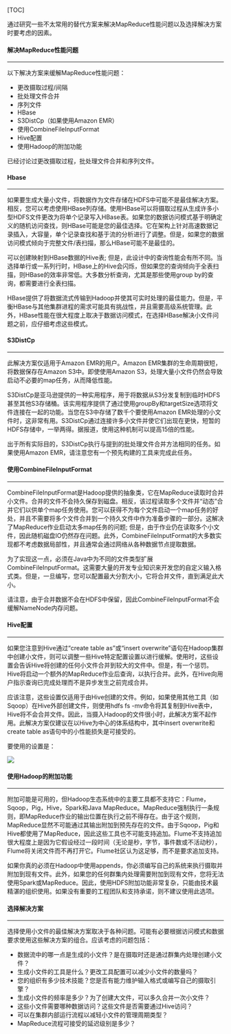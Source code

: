 [TOC]

通过研究一些不太常用的替代方案来解决MapReduce性能问题以及选择解决方案时要考虑的因素。

#### 解决MapReduce性能问题

---

以下解决方案来缓解MapReduce性能问题：

- 更改摄取过程/间隔
- 批处理文件合并
- 序列文件
- HBase
- S3DistCp（如果使用Amazon EMR）
- 使用CombineFileInputFormat
- Hive配置
- 使用Hadoop的附加功能

已经讨论过更改摄取过程，批处理文件合并和序列文件。

#### Hbase

---

如果要生成大量小文件，将数据作为文件存储在HDFS中可能不是最佳解决方案。相反，您可以考虑使用HBase列存储。使用HBase可以将摄取过程从生成许多小型HDFS文件更改为将单个记录写入HBase表。如果您的数据访问模式基于明确定义的随机访问查找，则HBase可能是您的最佳选择。它在架构上针对高速数据记录插入，大容量，单个记录查找和基于流的分析进行了调整。但是，如果您的数据访问模式倾向于完整文件/表扫描，那么HBase可能不是最佳的。

可以创建映射到HBase数据的Hive表; 但是，此设计中的查询性能会有所不同。当选择单行或一系列行时，HBase上的Hive会闪烁，但如果您的查询倾向于全表扫描，则HBase的效率非常低。大多数分析查询，尤其是那些使用group by的查询，都需要进行全表扫描。

HBase提供了将数据流式传输到Hadoop并使其可实时处理的最佳能力。但是，平衡HBase与其他集群进程的需求可能具有挑战性，并且需要高级系统管理。此外，HBase性能在很大程度上取决于数据访问模式，在选择HBase解决小文件问题之前，应仔细考虑这些模式。

#### S3DistCp

---

此解决方案仅适用于Amazon EMR的用户。Amazon EMR集群的生命周期很短，将数据保存在Amazon S3中。即使使用Amazon S3，处理大量小文件仍然会导致启动不必要的map任务，从而降低性能。

S3DistCp是亚马逊提供的一种实用程序，用于将数据从S3分发复制到临时HDFS甚至其他S3存储桶。该实用程序提供了通过使用groupBy和targetSize选项将文件连接在一起的功能。当您在S3中存储了数千个要使用Amazon EMR处理的小文件时，这非常有用。S3DistCp通过连接许多小文件并使它们出现在更快，短暂的HDFS存储中，一举两得。据报道，使用这种机制可以提高15倍的性能。

出于所有实际目的，S3DistCp执行与提到的批处理文件合并方法相同的任务。如果使用Amazon EMR，请注意您有一个预先构建的工具来完成此任务。

#### 使用CombineFileInputFormat

---

CombineFileInputFormat是Hadoop提供的抽象类，它在MapReduce读取时合并小文件。合并的文件不会持久保存到磁盘。相反，该过程读取多个文件并“动态”合并它们以供单个map任务使用。您可以获得不为每个文件启动一个map任务的好处，并且不需要将多个文件合并到一个持久文件中作为准备步骤的一部分。这解决了MapReduce作业启动太多map任务的问题; 但是，由于作业仍在读取多个小文件，因此随机磁盘IO仍然存在问题。此外，CombineFileInputFormat的大多数实现都不考虑数据局部性，并且通常会通过网络从各种数据节点提取数据。

为了实现这一点，必须在Java中为不同的文件类型扩展CombineFileInputFormat。这需要大量的开发专业知识来开发您的自定义输入格式类。但是，一旦编写，您可以配置最大分割大小，它将合并文件，直到满足此大小。

请注意，由于合并数据不会在HDFS中保留，因此CombineFileInputFormat不会缓解NameNode内存问题。

#### Hive配置

---

如果您注意到Hive通过“create table as”或“insert overwrite”语句在Hadoop集群中创建小文件，则可以调整一些Hive特定配置设置以进行缓解。使用时，这些设置会告诉Hive将创建的任何小文件合并到较大的文件中。但是，有一个惩罚。Hive将启动一个额外的MapReduce作业后查询，以执行合并。此外，在Hive向用户指示查询已完成处理而不是异步发生之前完成合并。

应该注意，这些设置仅适用于由Hive创建的文件。例如，如果使用其他工具（如Sqoop）在Hive外部创建文件，则使用hdfs fs -mv命令将其复制到Hive表中，Hive将不会合并文件。因此，当摄入Hadoop的文件很小时，此解决方案不起作用。此解决方案仅建议在以Hive为中心的体系结构中，其中insert overwrite和create table as语句中的小性能损失是可接受的。

要使用的设置是：

![](http://qingbooks.oss-cn-beijing.aliyuncs.com/projects/hadoop_small_files/157c5b6f7b5e00c4.png)

#### 使用Hadoop的附加功能

---

附加可能是可用的，但Hadoop生态系统中的主要工具都不支持它：Flume，Sqoop，Pig，Hive，Spark和Java MapReduce。MapReduce强制执行一条规则，即MapReduce作业的输出位置在执行之前不得存在。由于这个规则，MapReduce显然不可能通过其输出附加到预先存在的文件。由于Sqoop，Pig和Hive都使用了MapReduce，因此这些工具也不可能支持追加。Flume不支持追加很大程度上是因为它假设经过一段时间（无论是秒，字节，事件数或不活动秒），Flume将关闭文件而不再打开它。Flume社区认为这足够，而不是要求追加支持。

如果你真的必须在Hadoop中使用appends，你必须编写自己的系统来执行摄取并附加到现有文件。此外，如果您的任何群集内处理需要附加到现有文件，您将无法使用Spark或MapReduce。因此，使用HDFS附加功能非常复杂，只能由技术最精湛的组织使用。如果没有重要的工程团队和支持承诺，则不建议使用此选项。

#### 选择解决方案

---

选择使用小文件的最佳解决方案取决于各种问题。可能有必要根据访问模式和数据要求使用这些解决方案的组合。应该考虑的问题包括：

- 数据流中的哪一点是生成的小文件？是在摄取时还是通过群集内处理创建小文件？
- 生成小文件的工具是什么？更改工具配置可以减少小文件的数量吗？
- 您的组织有多少技术技能？您是否有能力维护输入格式或编写自己的摄取引擎？
- 生成小文件的频率是多少？为了创建大文件，可以多久合并一次小文件？
- 这些小文件需要哪种数据访问？这些文件是否需要通过Hive访问？
- 可以在集群内部运行流程以减轻小文件的管理周期类型？
- MapReduce流程可接受的延迟级别是多少？
